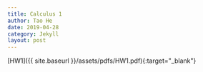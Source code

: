 ```yaml
---
title: Calculus 1
author: Tao He
date: 2019-04-28
category: Jekyll
layout: post
---
```


[HW1]({{ site.baseurl }}/assets/pdfs/HW1.pdf){:target="_blank"}







